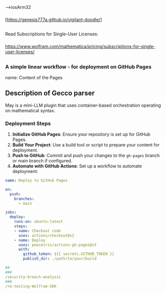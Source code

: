 -->iosArm32
###
[https://genesis777a.github.io/vigilant-doodle/]
##
##
Read Subscriptions for Single-User Licenses: 
###
https://www.wolfram.com/mathematica/pricing/subscriptions-for-single-user-licenses/
##
### A simple linear workflow - for deployment on GitHub Pages
name: Content of the Pages

## Description of Gecco parser
May is a mini-LLM plugin that uses container-based orchestration operating on mathematical syntax.

### Deployment Steps
1. **Initialize GitHub Pages**: Ensure your repository is set up for GitHub Pages.
2. **Build Your Project**: Use a build tool or script to prepare your content for deployment.
3. **Push to GitHub**: Commit and push your changes to the `gh-pages` branch or main branch if configured.
4. **Automate with GitHub Actions**: Set up a workflow to automate deployment:

```yaml
name: Deploy to GitHub Pages

on:
  push:
    branches:
      - main

jobs:
  deploy:
    runs-on: ubuntu-latest
    steps:
    - name: Checkout code
      uses: actions/checkout@v2
    - name: Deploy
      uses: peaceiris/actions-gh-pages@v3
      with:
        github_token: ${{ secrets.GITHUB_TOKEN }}
        publish_dir: ./path/to/your/build

##
###
/security-breach-analysis
###
/re-testing-Wolfram-SDK
